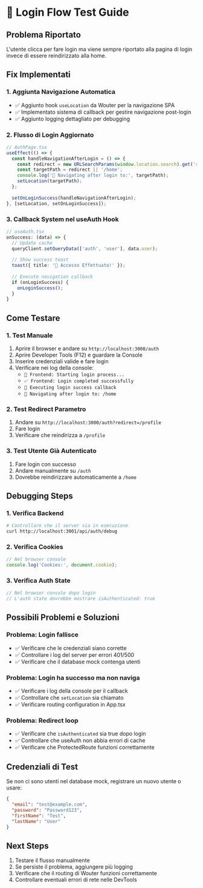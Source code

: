 # 🔐 Login Flow Test Guide

## Problema Riportato
L'utente clicca per fare login ma viene sempre riportato alla pagina di login invece di essere reindirizzato alla home.

## Fix Implementati

### 1. Aggiunta Navigazione Automatica
- ✅ Aggiunto hook `useLocation` da Wouter per la navigazione SPA
- ✅ Implementato sistema di callback per gestire navigazione post-login
- ✅ Aggiunto logging dettagliato per debugging

### 2. Flusso di Login Aggiornato
```typescript
// AuthPage.tsx
useEffect(() => {
  const handleNavigationAfterLogin = () => {
    const redirect = new URLSearchParams(window.location.search).get('redirect');
    const targetPath = redirect || '/home';
    console.log('📍 Navigating after login to:', targetPath);
    setLocation(targetPath);
  };
  
  setOnLoginSuccess(handleNavigationAfterLogin);
}, [setLocation, setOnLoginSuccess]);
```

### 3. Callback System nel useAuth Hook
```typescript
// useAuth.tsx
onSuccess: (data) => {
  // Update cache
  queryClient.setQueryData(['auth', 'user'], data.user);
  
  // Show success toast
  toast({ title: '🎉 Accesso Effettuato!' });
  
  // Execute navigation callback
  if (onLoginSuccess) {
    onLoginSuccess();
  }
}
```

## Come Testare

### 1. Test Manuale
1. Aprire il browser e andare su `http://localhost:3000/auth`
2. Aprire Developer Tools (F12) e guardare la Console
3. Inserire credenziali valide e fare login
4. Verificare nei log della console:
   - `🔐 Frontend: Starting login process...`
   - `✅ Frontend: Login completed successfully`
   - `🚀 Executing login success callback`
   - `📍 Navigating after login to: /home`

### 2. Test Redirect Parametro
1. Andare su `http://localhost:3000/auth?redirect=/profile`
2. Fare login
3. Verificare che reindirizza a `/profile`

### 3. Test Utente Già Autenticato
1. Fare login con successo
2. Andare manualmente su `/auth`
3. Dovrebbe reindirizzare automaticamente a `/home`

## Debugging Steps

### 1. Verifica Backend
```bash
# Controllare che il server sia in esecuzione
curl http://localhost:3001/api/auth/debug
```

### 2. Verifica Cookies
```javascript
// Nel browser console
console.log('Cookies:', document.cookie);
```

### 3. Verifica Auth State
```javascript
// Nel browser console dopo login
// L'auth state dovrebbe mostrare isAuthenticated: true
```

## Possibili Problemi e Soluzioni

### Problema: Login fallisce
- ✅ Verificare che le credenziali siano corrette
- ✅ Controllare i log del server per errori 401/500
- ✅ Verificare che il database mock contenga utenti

### Problema: Login ha successo ma non naviga
- ✅ Verificare i log della console per il callback
- ✅ Controllare che `setLocation` sia chiamato
- ✅ Verificare routing configuration in App.tsx

### Problema: Redirect loop
- ✅ Verificare che `isAuthenticated` sia true dopo login
- ✅ Controllare che useAuth non abbia errori di cache
- ✅ Verificare che ProtectedRoute funzioni correttamente

## Credenziali di Test

Se non ci sono utenti nel database mock, registrare un nuovo utente o usare:
```json
{
  "email": "test@example.com",
  "password": "Password123",
  "firstName": "Test",
  "lastName": "User"
}
```

## Next Steps

1. Testare il flusso manualmente
2. Se persiste il problema, aggiungere più logging
3. Verificare che il routing di Wouter funzioni correttamente
4. Controllare eventuali errori di rete nelle DevTools